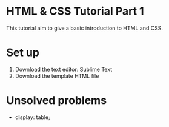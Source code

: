 # HTML & CSS Tutorial Part 1
This tutorial aim to give a basic introduction to HTML and CSS.
# Set up
1. Download the text editor: Sublime Text
2. Download the template HTML file
# Unsolved problems
- display: table;
